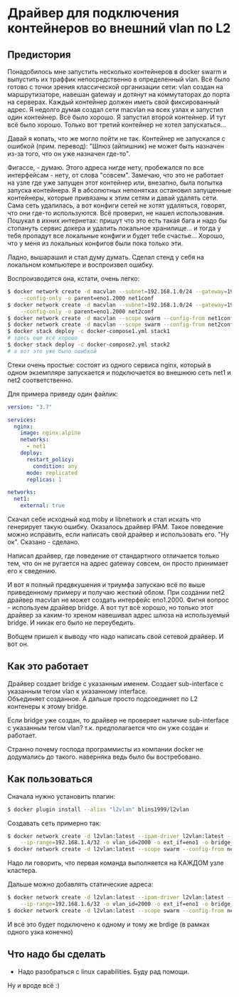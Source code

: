 # Драйвер для подключения контейнеров во внешний vlan по L2

## Предистория

Понадобилось мне запустить несколько контейнеров в docker swarm и выпустить их траффик непосредственно в определенный vlan. 
Всё было готово с точки зрения классической организации сети: vlan создан на маршрутизаторе, навешан gateway 
и дотянут на коммутаторах до порта на серверах. Каждый контейнер должен иметь свой фиксированный адрес.
Я недолго думая создал сети macvlan на всех узлах и запустил один контейнер.
Всё было хорошо. Я запустил второй контейнер. И тут всё было хорошо. Только вот третий контейнер не хотел запускаться...

Давай я копать, что же могло пойти не так. Контейнер не запускался с ошибкой (прим. перевод): "Шлюз (айпишник) не может 
быть назначен из-за того, что он уже назначен где-то". 

Фигассе, - думаю. Этого адреса нигде нету, пробежался по все интерфейсам - нету, от слова "совсем". Замечаю, что это 
не работает на узле где уже запущен этот контейнер или, внезапно, была попытка запуска контейнера. Я в абсолютных непонятках
остановил запущенные контейнеры, которые привязаны к этим сетям и давай удалять сети. Сама сеть удалилась, а вот конфиги 
сетей не хотят удаляться, говорят, что они где-то используются. Всё проверил, не нашел использования. Пошукал в ихних интернетах:
пришут что это есть такая бага и надо бы стопануть сервис докера и удалить локальное хранилище... и тогда у тебя пропадут 
все локальные конфиги и будет тебе счастье... Хорошо, что у меня из локальных конфигов были пока только эти.

Ладно, вышарашил и стал думу думать. Сделал стенд у себя на локальном компьютере и воспроизвел ошибку.

Воспроизводится она, кстати, очень легко:

```bash
$ docker network create -d macvlan --subnet=192.168.1.0/24 --gateway=192.168.1.1 --ip-range=192.168.1.2/32 \
    --config-only -o parent=eno1.2000 net1conf
$ docker network create -d macvlan --subnet=192.168.1.0/24 --gateway=192.168.1.1 --ip-range=192.168.1.3/32 \
    --config-only -o parent=eno1.2000 net2conf
$ docker network create -d macvlan --scope swarm --config-from net1conf net1 
$ docker network create -d macvlan --scope swarm --config-from net2conf net2
$ docker stack deploy -c docker-compose1.yml stack1
# здесь еще всё хорошо
$ docker stack deploy -c docker-compose2.yml stack2
# а вот это уже было ошибкой 
```

Стеки очень простые: состоят из одного сервиса nginx, который в одном экземпляре запускается и подключается во внешнюю 
сеть net1 и net2 соответственно.

Для примера приведу один файлик:
```yaml
version: "3.7"

services:
  nginx:
    image: nginx:alpine
    networks:
      - net1
    deploy:
      restart_policy:
        condition: any
      mode: replicated
      replicas: 1

networks:
  net1:
    external: true
```

Скачал себе исходный код moby и libnetwork и стал искать что генерирует такую ошибку. Оказалось драйвер IPAM. Такое поведение 
можно исправить, если написать свой драйвер и использовать его. "Ну ок". Сказано - сделано.

Написал драйвер, где поведение от стандартного отличается только тем, что он не ругается на адрес gateway совсем, 
он просто принимает его к сведению.

И вот я полный предвкушения и триумфа запускаю всё по выше приведенному примеру и получаю жесткий облом. При создании net2
драйвер macvlan не может создать интерфейс eno1.2000. Фигня вопрос - используем драйвер bridge. А вот тут всё хорошо, 
но только этот драйвер за каким-то хреном навешивал адрес шлюза на используемый bridge. И никак его было не переубедить.

Вобщем пришел к выводу что надо написать свой сетевой драйвер. И вот он.

## Как это работает   

Драйвер создает bridge с указанным именем. Создает sub-interface с указанным тегом vlan к указанному interface.  
Объединяет созданное.
А дальше просто подсоединяет по L2 контенеры к этому bridge.

Если bridge уже создан, то драйвер не проверяет наличие sub-interface с указанным тегом vlan? т.к. предполагается что он 
уже создан и работает.

Странно почему господа программисты из компании docker не додумались до такого. наверняка ведь было бы востребовано.

## Как пользоваться 

Сначала нужно установить плагин:
```bash
$ docker plugin install --alias "l2vlan" blins1999/l2vlan
```

Создавать сеть примерно так:
```bash
$ docker network create -d l2vlan:latest --ipam-driver l2vlan:latest --subnet=192.168.1.0/24 --gateway=192.168.1.1 \
    --ip-range=192.168.1.4/32 -o vlan_id=2000 -o ext_if=eno1 -o bridge_name=vlan2000 --config-only net1conf
$ docker network create -d l2vlan:latest --scope swarm --config-from net1conf net1
```

Надо ли говорить, что первая команда выполняется на КАЖДОМ узле кластера.

Дальше можно добавлять статические адреса:
```bash
$ docker network create -d l2vlan:latest --ipam-driver l2vlan:latest --subnet=192.168.1.0/24 --gateway=192.168.1.1 \
    --ip-range=192.168.1.6/32 -o vlan_id=2000 -o ext_if=eno1 -o bridge_name=vlan2000 --config-only net2conf
$ docker network create -d l2vlan:latest --scope swarm --config-from net2conf net2
```

И всё это будет подключено к одному и тому же brdige (в рамках одного узка конечно)

## Что надо бы сделать

 - Надо разобраться с linux сapabilities. Буду рад помощи. 
 

Ну и вроде всё :)